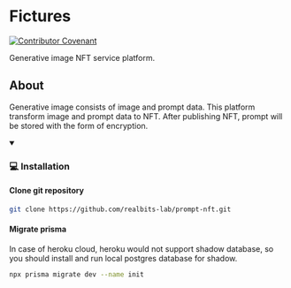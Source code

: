 # Fictures

[![Contributor Covenant](https://img.shields.io/badge/Contributor%20Covenant-2.1-4baaaa.svg)](code_of_conduct.md)

Generative image NFT service platform.

## About

Generative image consists of image and prompt data. This platform transform image and prompt data to NFT. After publishing NFT, prompt will be stored with the form of encryption.

<details open>
   <summary>
      <h3>
         💻 Installation
      </h3>
   </summary>

#### Clone git repository

```bash
git clone https://github.com/realbits-lab/prompt-nft.git
```

#### Migrate prisma

In case of heroku cloud, heroku would not support shadow database, so you should install and run local postgres database for shadow.

```bash
npx prisma migrate dev --name init
```

</details>
